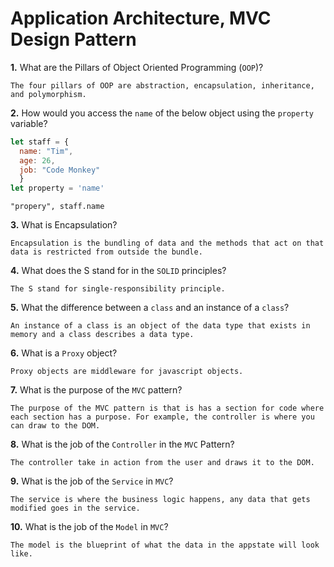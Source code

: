 # Application Architecture, MVC Design Pattern

**1.** What are the Pillars of Object Oriented Programming (`OOP`)?
<!-- enter you answer in the space below -->
```
The four pillars of OOP are abstraction, encapsulation, inheritance, and polymorphism.
```
**2.** How would you access the `name` of the below object using the `property` variable?
```js
let staff = {
  name: "Tim",
  age: 26,
  job: "Code Monkey"
  }
let property = 'name'
```
<!-- enter you answer in the space below -->
```
"propery", staff.name
```
**3.** What is Encapsulation?
<!-- enter you answer in the space below -->
```
Encapsulation is the bundling of data and the methods that act on that data is restricted from outside the bundle.

```
**4.** What does the S stand for in the `SOLID` principles?
<!-- enter you answer in the space below -->
```
The S stand for single-responsibility principle.
```
**5.** What the difference between a `class` and an instance of a `class`?
<!-- enter you answer in the space below -->
```
An instance of a class is an object of the data type that exists in memory and a class describes a data type.
```
**6.** What is a `Proxy` object?
<!-- enter you answer in the space below -->
```
Proxy objects are middleware for javascript objects.
```

**7.** What is the purpose of the `MVC` pattern?
<!-- enter you answer in the space below -->
```
The purpose of the MVC pattern is that is has a section for code where each section has a purpose. For example, the controller is where you can draw to the DOM.
```
**8.** What is the job of the `Controller` in the `MVC` Pattern?
<!-- enter you answer in the space below -->
```
The controller take in action from the user and draws it to the DOM.
```

**9.** What is the job of the `Service` in `MVC`?
<!-- enter you answer in the space below -->
```
The service is where the business logic happens, any data that gets modified goes in the service.
```
**10.** What is the job of the `Model` in `MVC`?
<!-- enter you answer in the space below -->
```
The model is the blueprint of what the data in the appstate will look like.
```
